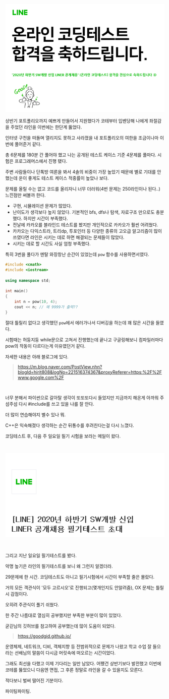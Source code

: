 ![](./src/line.png)


상반기 포트폴리오까지 예쁘게 만들어서 지원했다가 코테부터 입벤당해 나에게 좌절감을 주었던 라인을 이번에는 한단계 뚫었다.

인터넷 구천을 떠돌며 열리지도 못하고 사라졌을 내 포트폴리오의 여한을 조금이나마 이번에 풀어준거 같다.

총 6문제를 180분 간 풀어야 했고 나는 공개된 테스트 케이스 기준 4문제를 풀마다. 시험은 프로그래머스에서 진행 됐다.

주변 사람들이나 단톡방 여론을 봐서 4솔의 비중이 가장 높았기 때문에 별로 기대를 안했는데 운이 좋게도 테스트 케이스 적중률이 높았나 보다.

문제를 올릴 수는 없고 코드를 올리자니 너무 더러워(4번 문제는 250라인이나 된다..) 느낀점만 써볼까 한다.

- 구현, 시뮬레이션 문제가 많았다. 
- 난이도가 생각보다 높지 않았다. 기본적인 bfs, dfs나 탐색, 자료구조 만으로도 충분했다. 하지만 시간이 부족했다. 
- 전날에 카카오를 블라인드 테스트를 봤지만 개인적으로 카카오가 훨씬 어려웠다. 
- 카카오는 다익스트라, 트리dp, 투포인터 등 다양한 종류의 고오급 알고리즘이 많이 쓰였다면 라인은 시키는 데로 하면 해결되는 문제들이 많았다.
- 시키는 데로 할 시간도 사실 엄청 부족했다.

특히 3번을 풀다가 멘탈 와장창난 순간이 있었는데 ```pow``` 함수를 사용하면서였다. 

```cpp
#include <cmath>
#include <iostream>

using namespace std;

int main()
{
    int n = pow(10, 4);
    cout << n; // 왜 9999가 출력??
}
```
절대 틀릴리 없다고 생각했던 ```pow```에서 에러가나서 디버깅을 하는데 꽤 많은 시간을 들였다. 

시험때는 허둥지둥 while문으로 고쳐서 진행했는데 끝나고 구글링해보니 컴파일러마다 pow의 작동이 다르다는게 이유였던거 같다.

자세한 내용은 아래 블로그에 있다.
> https://m.blog.naver.com/PostView.nhn?blogId=hirit808&logNo=221516374367&proxyReferer=https:%2F%2Fwww.google.com%2F

<br>

너무 분해서 파이썬으로 갈아탈 생각이 또또또다시 들었지만 지금까지 해온게 아까워 주섬주섬 다시 #include를 쓰고 있을 나를 잘 안다.

더 많이 연습해야지 별수 있나 뭐.

 C++은 익숙해졌다 생각하는 순간 뒤통수를 후려친다는걸 다시 느꼈다.

 코딩테스트 후, 다음 주 일요일 필기 시험을 보라는 메일이 왔다.

 <br>

 
![](./src/line_writing.png)

 <br>

그리고 지난 일요일 필기테스트를 봤다.

악명 높기은 라인의 필기테스트를 보니 왜 그런지 알겠더라.

29문제에 한 시간. 코딩테스트도 아니고 필기시험에서 시간이 부족할 줄은 몰랐다.

거의 모든 객관식이 '모두 고르시오'로 진행되고(몇개인지도 안알려줌), OX 문제는 틀릴시 감점이다.

오히려 주관식이 풀기 쉬웠다.

한 주간 나름대로 열심히 공부했지만 부족한 부분이 많이 있었다. 

굳긷님의 깃허브를 참고하여 공부했는데 많이 도움이 되었다.
> https://goodgid.github.io/

운영체제, 네트워크, 디비, 객체지향 등 전범위적으로 문제가 나왔고 학교 수업 잘 들으라는 선배님의 말씀이 다시금 머릿속에 떠오르는 시간이었다. 

그래도 최선을 다했고 이제 기다리는 일만 남았다. 어쨌건 상반기보다 발전했고 이번에 코테를 뚫었으니 다음엔 면접, 그 후론 정말로 라인을 갈 수 있을지도 모른다.

적다보니 벌써 떨어진 기분이다.

파이팅파이팅.